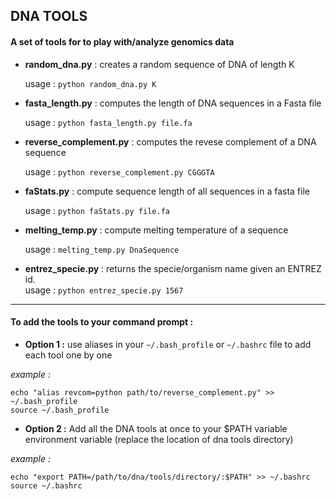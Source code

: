 ## DNA TOOLS

#### A set of tools for to play with/analyze genomics data
- **random_dna.py** : creates a random sequence of DNA of length K

	usage : `python random_dna.py K`
- **fasta_length.py** : computes the length of DNA sequences in a Fasta file

	usage : `python fasta_length.py file.fa`
- **reverse_complement.py** : computes the revese complement of a DNA sequence

	usage : `python reverse_complement.py CGGGTA`
- **faStats.py** : compute sequence length of all sequences in a fasta file

	usage : `python faStats.py file.fa`

- **melting_temp.py** : compute melting temperature of a sequence

	usage : `melting_temp.py DnaSequence`

- **entrez_specie.py** : returns the specie/organism name given an ENTREZ id.  
	usage : `python entrez_specie.py 1567`


------------

#### To add the tools to your command prompt :
- **Option 1 :** use aliases in your `~/.bash_profile` or `~/.bashrc`  file to add each tool one by one

*example :*
```
echo "alias revcom=python path/to/reverse_complement.py" >> ~/.bash_profile
source ~/.bash_profile
```


- **Option 2 :** Add all the DNA tools at once to your $PATH variable environment variable (replace the location of dna tools directory)

*example :*
```
echo "export PATH=/path/to/dna/tools/directory/:$PATH" >> ~/.bashrc
source ~/.bashrc
```
